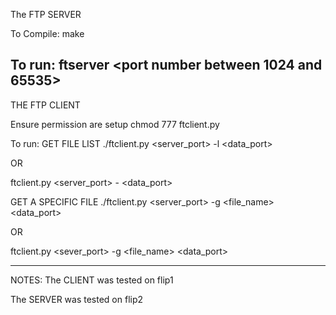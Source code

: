 The FTP SERVER

To Compile:
make

To run:
ftserver <port number between 1024 and 65535>
--------------------------------------------------------------------------------

THE FTP CLIENT

Ensure permission are setup
chmod 777 ftclient.py

To run:
GET FILE LIST
./ftclient.py <flip1-3> <server_port> -l <data_port>

OR

ftclient.py <flip1-3> <server_port> - <data_port>

GET A SPECIFIC FILE
./ftclient.py <flip1-3> <server_port> -g <file_name> <data_port>

OR

ftclient.py <flip1-3> <sever_port> -g <file_name> <data_port>

--------------------------------------------------------------------------------

NOTES:
The CLIENT was tested on flip1

The SERVER was tested on flip2

